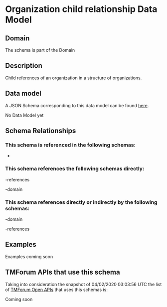 # Organization child relationship Data Model

## Domain

The  schema is part of the  Domain

## Description

Child references of an organization in a structure of organizations.

## Data model

A JSON Schema corresponding to this data model can be found
[here](https://github.com/tmforum-rand/schemas/blob/candidates/EngagedParty/OrganizationChildRelationship.schema.json).

No Data Model yet

## Schema Relationships

### This schema is referenced in the following schemas:

-

### This schema references the following schemas directly:

-references

-domain

### This schema references directly or indirectly by the following schemas:

-domain

-references



## Examples

Examples coming soon

## TMForum APIs that use this schema

Taking into consideration the snapshot of 04/02/2020 03:03:56 UTC the list of [TMForum Open APIs](https://www.tmforum.org/open-apis/) that uses this schemas is:

Coming soon